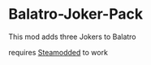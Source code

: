 # Balatro-Joker-Pack

This mod adds three Jokers to Balatro

requires [Steamodded](https://github.com/Steamopollys/Steamodded) to work